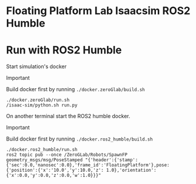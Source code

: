 # Floating Platform Lab Isaacsim ROS2 Humble

# Run with ROS2 Humble

Start simulation's docker

> [!IMPORTANT]
> Build docker first by running `./docker.zeroGlab/build.sh`

```
./docker.zeroGlab/run.sh
/isaac-sim/python.sh run.py
```


On another terminal start the ROS2 humble docker.

> [!IMPORTANT]
> Build docker first by running `./docker.ros2_humble/build.sh`

```
./docker.ros2_humble/run.sh
ros2 topic pub --once /ZeroGLab/Robots/SpawnFP geometry_msgs/msg/PoseStamped "{'header':{'stamp':{'sec':0.0,'nanosec':0.0},'frame_id':'FloatingPlatform'},pose:{'position':{'x':'10.0','y':10.0,'z': 1.0},'orientation':{'x':0.0,'y':0.0,'z':0.0,'w':1.0}}}"
```